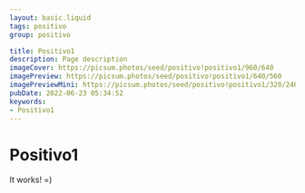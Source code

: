 ```yaml
---
layout: basic.liquid
tags: positivo
group: positivo

title: Positivo1
description: Page description
imageCover: https://picsum.photos/seed/positivo!positivo1/960/640
imagePreview: https://picsum.photos/seed/positivo!positivo1/640/560
imagePreviewMini: https://picsum.photos/seed/positivo!positivo1/320/240
pubDate: 2022-06-23 05:34:52
keywords:
- Positivo1
---
```


# Positivo1

It works! =)
